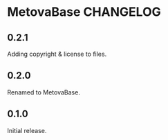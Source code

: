 # MetovaBase CHANGELOG

## 0.2.1

Adding copyright & license to files.

## 0.2.0

Renamed to MetovaBase.

## 0.1.0

Initial release.